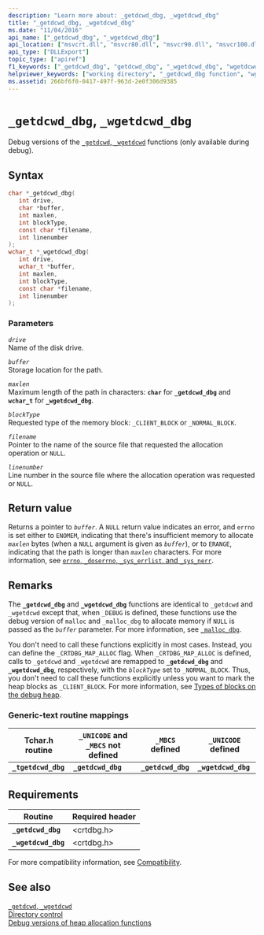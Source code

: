 ```yaml
---
description: "Learn more about: _getdcwd_dbg, _wgetdcwd_dbg"
title: "_getdcwd_dbg, _wgetdcwd_dbg"
ms.date: "11/04/2016"
api_name: ["_getdcwd_dbg", "_wgetdcwd_dbg"]
api_location: ["msvcrt.dll", "msvcr80.dll", "msvcr90.dll", "msvcr100.dll", "msvcr100_clr0400.dll", "msvcr110.dll", "msvcr110_clr0400.dll", "msvcr120.dll", "msvcr120_clr0400.dll", "ucrtbase.dll"]
api_type: ["DLLExport"]
topic_type: ["apiref"]
f1_keywords: ["_getdcwd_dbg", "getdcwd_dbg", "_wgetdcwd_dbg", "wgetdcwd_dbg"]
helpviewer_keywords: ["working directory", "_getdcwd_dbg function", "wgetdcwd_dbg function", "current working directory", "getdcwd_dbg function", "_wgetdcwd_dbg function", "directories [C++], current working"]
ms.assetid: 266bf6f0-0417-497f-963d-2e0f306d9385
---
```

# `_getdcwd_dbg`, `_wgetdcwd_dbg`

Debug versions of the [`_getdcwd`, `_wgetdcwd`](getdcwd-wgetdcwd.md) functions (only available during debug).

## Syntax

```C
char *_getdcwd_dbg(
   int drive,
   char *buffer,
   int maxlen,
   int blockType,
   const char *filename,
   int linenumber
);
wchar_t *_wgetdcwd_dbg(
   int drive,
   wchar_t *buffer,
   int maxlen,
   int blockType,
   const char *filename,
   int linenumber
);
```

### Parameters

*`drive`*\
Name of the disk drive.

*`buffer`*\
Storage location for the path.

*`maxlen`*\
Maximum length of the path in characters: **`char`** for **`_getdcwd_dbg`** and **`wchar_t`** for **`_wgetdcwd_dbg`**.

*`blockType`*\
Requested type of the memory block: `_CLIENT_BLOCK` or `_NORMAL_BLOCK`.

*`filename`*\
Pointer to the name of the source file that requested the allocation operation or `NULL`.

*`linenumber`*\
Line number in the source file where the allocation operation was requested or `NULL`.

## Return value

Returns a pointer to *`buffer`*. A `NULL` return value indicates an error, and `errno` is set either to `ENOMEM`, indicating that there's insufficient memory to allocate *`maxlen`* bytes (when a `NULL` argument is given as *`buffer`*), or to `ERANGE`, indicating that the path is longer than *`maxlen`* characters. For more information, see [`errno`, `_doserrno`, `_sys_errlist`, and `_sys_nerr`](../errno-doserrno-sys-errlist-and-sys-nerr.md).

## Remarks

The **`_getdcwd_dbg`** and **`_wgetdcwd_dbg`** functions are identical to `_getdcwd` and `_wgetdcwd` except that, when `_DEBUG` is defined, these functions use the debug version of `malloc` and `_malloc_dbg` to allocate memory if `NULL` is passed as the *`buffer`* parameter. For more information, see [`_malloc_dbg`](malloc-dbg.md).

You don't need to call these functions explicitly in most cases. Instead, you can define the `_CRTDBG_MAP_ALLOC` flag. When `_CRTDBG_MAP_ALLOC` is defined, calls to `_getdcwd` and `_wgetdcwd` are remapped to **`_getdcwd_dbg`** and **`_wgetdcwd_dbg`**, respectively, with the *`blockType`* set to `_NORMAL_BLOCK`. Thus, you don't need to call these functions explicitly unless you want to mark the heap blocks as `_CLIENT_BLOCK`. For more information, see [Types of blocks on the debug heap](/visualstudio/debugger/crt-debug-heap-details).

### Generic-text routine mappings

|Tchar.h routine|`_UNICODE` and `_MBCS` not defined|`_MBCS` defined|`_UNICODE` defined|
|---------------------|--------------------------------------|--------------------|-----------------------|
|**`_tgetdcwd_dbg`**|**`_getdcwd_dbg`**|**`_getdcwd_dbg`**|**`_wgetdcwd_dbg`**|

## Requirements

|Routine|Required header|
|-------------|---------------------|
|**`_getdcwd_dbg`**|\<crtdbg.h>|
|**`_wgetdcwd_dbg`**|\<crtdbg.h>|

For more compatibility information, see [Compatibility](../compatibility.md).

## See also

[`_getdcwd`, `_wgetdcwd`](getdcwd-wgetdcwd.md)\
[Directory control](../directory-control.md)\
[Debug versions of heap allocation functions](/visualstudio/debugger/debug-versions-of-heap-allocation-functions)
